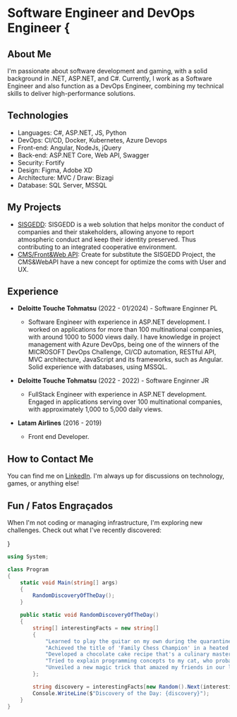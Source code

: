 # Software Engineer and DevOps Engineer {

## About Me
I'm passionate about software development and gaming, with a solid background in .NET, ASP.NET, and C#. Currently, I work as a Software Engineer and also function as a DevOps Engineer, combining my technical skills to deliver high-performance solutions.

## Technologies
- Languages: C#, ASP.NET, JS, Python
- DevOps: CI/CD, Docker, Kubernetes, Azure Devops
- Front-end: Angular, NodeJs, jQuery
- Back-end: ASP.NET Core, Web API, Swagger
- Security: Fortify
- Design: Figma, Adobe XD
- Architecture: MVC / Draw: Bizagi 
- Database: SQL Server, MSSQL

## My Projects
- [SISGEDD](https://etica.deloitte.com.br/hotsite/): SISGEDD is a web solution that helps monitor the conduct of companies and their stakeholders, allowing anyone to report atmospheric conduct and keep their identity preserved. Thus contributing to an integrated cooperative environment.
- [CMS/Front&Web API](https://relatoconfidencial.com.br/ouvidoriaeletro): Create for substitute the SISGEDD Project, the CMS&WebAPI have a new concept for optimize the coms with User and UX.

## Experience
- **Deloitte Touche Tohmatsu** (2022 - 01/2024) - Software Enginner PL
  - Software Engineer with experience in ASP.NET development. I worked on applications for more than 100 multinational companies, with around 1000 to 5000 views daily. I have knowledge in project management with Azure DevOps, being one of the winners of the MICROSOFT DevOps Challenge, CI/CD automation, RESTful API, MVC architecture, JavaScript and its frameworks, such as Angular. Solid experience with databases, using MSSQL.
 
- **Deloitte Touche Tohmatsu** (2022 - 2022) - Software Enginner JR
  - FullStack Engineer with experience in ASP.NET development. Engaged in applications serving over 100 multinational companies, with approximately 1,000 to 5,000 daily views.
  
- **Latam Airlines** (2016 - 2019)
  - Front end Developer.

## How to Contact Me
You can find me on [LinkedIn](https://www.linkedin.com/in/joaovs-vieira). I'm always up for discussions on technology, games, or anything else!

## Fun / Fatos Engraçados
When I'm not coding or managing infrastructure, I'm exploring new challenges. Check out what I've recently discovered:

}

```csharp
using System;

class Program
{
    static void Main(string[] args)
    {
        RandomDiscoveryOfTheDay();
    }

    public static void RandomDiscoveryOfTheDay()
    {
        string[] interestingFacts = new string[]
        {
            "Learned to play the guitar on my own during the quarantine.",
            "Achieved the title of 'Family Chess Champion' in a heated match.",
            "Developed a chocolate cake recipe that's a culinary masterpiece.",
            "Tried to explain programming concepts to my cat, who probably understood nothing.",
            "Unveiled a new magic trick that amazed my friends in our last virtual meetup.",
        };

        string discovery = interestingFacts[new Random().Next(interestingFacts.Length)];
        Console.WriteLine($"Discovery of the Day: {discovery}");
    }
}
